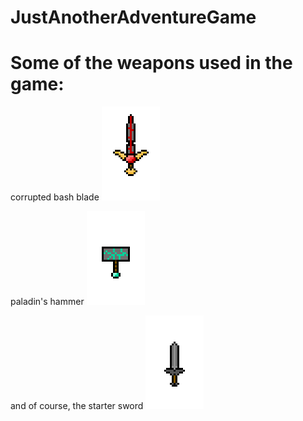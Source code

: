 # JustAnotherAdventureGame

# Some of the weapons used in the game:

corrupted bash blade
![Corrupted Bash Blade](https://github.com/Nightarcher3677/JustAnotherAdventureGame/blob/test-levels/legendaries/l1.png)

paladin's hammer
![Paladin's Hammer](https://github.com/Nightarcher3677/JustAnotherAdventureGame/blob/test-levels/legendaries/l2.png)

and of course, the starter sword
![starter sword](https://github.com/Nightarcher3677/JustAnotherAdventureGame/blob/test-levels/common/c1.png)
